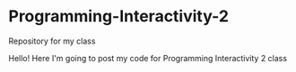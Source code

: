 # Programming-Interactivity-2
Repository for my class

Hello! Here I'm going to post my code for Programming Interactivity 2 class
